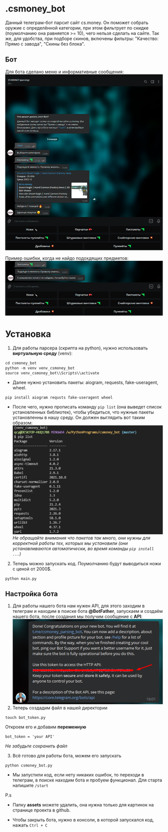 # .csmoney_bot
Данный телеграм-бот парсит сайт cs.money. Он поможет собрать оружие с определённой категории, при этом фильтрует по скидке (поумолчанию она равняется >= 10), чего нельзя сделать на сайте. Так же, для удобства, при подборе скинов, включены фильтры: "Качество: Прямо с завода", "Скины без блока".
## Бот
Для бота сделано меню и информативные сообщения:
![bot example](/assets/images/bot_example.png)

Пример ошибки, когда не найдо подохдящих предметов:
![error example](/assets/images/error_example.png)
# Установка 
1. Для работы парсера (скрипта на python), нужно использовать **виртуальную среду** (venv):
```
cd csmoney_bot
python -m venv venv_csmoney_bot
source venv_csmoney_bot\\Scripts\\activate
```
- Далее нужно установить пакеты: aiogram, requests, fake-useragent, wheel.
```
pip install aiogram requsts fake-useragent wheel
```
- После чего, нужно прописать команду ``` pip list ``` (она выведет список установленных библиотек), чтобы убедиться, что нужные пакеты установленны в нашу среду. Он должен выглядить вот таким образом: 
![pip list](/assets/images/pip_list.png)   
*Не обращайте внимания что пакетов так много, они нужны для корректной работы тех, которых мы установили (они устанавливаются автоматически, во время команды ```pip install ...```)* 

2. Теперь можно запускать код. Поумолчанию будут выводиться ножи с ценой от 2000$.
```
python main.py
```
## Настройка бота
1. Для работы нашего бота нам нужен API, для этого заходим в телеграм и находим в поиске бота **@BotFather**, запускаем и создаём нашего бота, после создания мы получим сообщение с **API**:  
![bot api](/assets/images/bot_api.png)  
2. Теперь создадим файл в нашей директории
```
touch bot_token.py
```
Откроем его и добавим **переменную**
```
bot_token = 'your API'
```
*Не забудьте сохранить файл*  

3. Всё готово для работы бота, можем его запускать
```
python csmoney_bot.py
```
- Мы запустили код, если нету никаких ошибок, то переходи в телеграм, в поиске находим бота и пробуем функционал. Для старта напишите ```/start```


P.s  
- Папку **assets** можете удалить, она нужна только для картинок на странице проекта в github.  
  
- Чтобы закрыть бота, нужно в консоли, в которой запускался код, нажать ```Ctrl + C```
